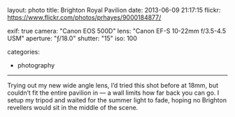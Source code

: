 layout: photo
title: Brighton Royal Pavilion
date: 2013-06-09 21:17:15
flickr: https://www.flickr.com/photos/prhayes/9000184877/

exif: true
camera: "Canon EOS 500D"
lens: "Canon EF-S 10-22mm f/3.5-4.5 USM"
aperture: "ƒ/18.0"
shutter: "15"
iso: 100

categories:
  - photography
---

Trying out my new wide angle lens, I’d tried this shot before at 18mm, but couldn’t fit the entire pavilion in — a wall limits how far back you can go. I setup my tripod and waited for the summer light to fade, hoping no Brighton revellers would sit in the middle of the scene.

